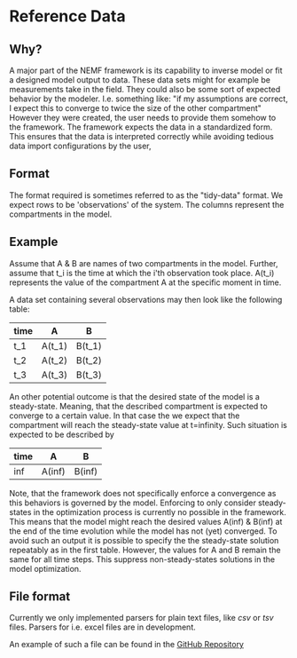# Reference Data

## Why?
A major part of the NEMF framework is its capability to inverse model or fit a
designed model output to data.
These data sets might for example be measurements take in the field.
They could also be some sort of expected behavior by the modeler.
I.e. something like:
"if my assumptions are correct,
 I expect this to converge to twice the size of the other compartment"
However they were created, the user needs to provide them somehow to the 
framework.
The framework expects the data in a standardized form.
This ensures that the data is interpreted correctly while avoiding tedious
data import configurations by the user,

## Format
The format required is sometimes referred to as the "tidy-data" format.
We expect rows to be 'observations' of the system.
The columns represent the compartments in the model.

## Example
Assume that A \& B are names of two compartments in the model.
Further, assume that t_i is the time at which the i'th observation took place.
A(t_i) represents the value of the compartment A at the specific moment in time.

A data set containing several observations may then look
like the following table:

| time 	| A		| B 	|
|-------|-------|-------|
| t_1 	| A(t_1)| B(t_1)|
| t_2 	| A(t_2)| B(t_2)|
| t_3 	| A(t_3)| B(t_3)|

An other potential outcome is that the desired state of the model is a 
steady-state. Meaning, that the described compartment is expected to converge
to a certain value.
In that case the we expect that the compartment will reach the steady-state 
value at t=infinity.
Such situation is expected to be described by

| time 	| A		| B 	|
|-------|-------|-------|
| inf 	| A(inf)| B(inf)|

Note, that the framework does not specifically enforce a convergence as this
behaviors is governed by the model. 
Enforcing to only consider steady-states in the optimization process is 
currently no possible in the framework.
This means that the model might reach the desired values A(inf) & B(inf) at the 
end of the time evolution while the model has not (yet) converged.
To avoid such an output it is possible to specify the the steady-state
solution repeatably as in the first table.
However, the values for A and B remain the same for all time steps.
This suppress non-steady-states solutions in the model optimization.

## File format
Currently we only implemented parsers for plain text files, like *csv* or *tsv* 
files. Parsers for i.e. excel files are in development.

An example of such a file can be found in the [GitHub Repository](https://github.com/465b/General-Ecosystem-Modeling-Framework/blob/master/example_files/NPZD_oscillation_on_1990.csv)